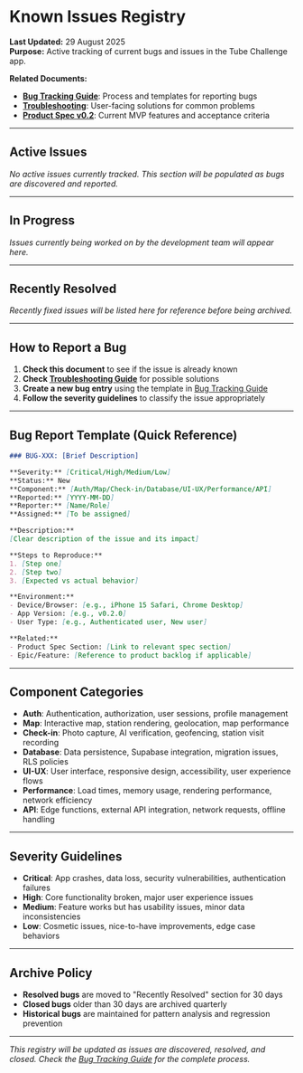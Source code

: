 # Known Issues Registry

**Last Updated:** 29 August 2025  
**Purpose:** Active tracking of current bugs and issues in the Tube Challenge app.

**Related Documents:**
- **[Bug Tracking Guide](./bug-tracking-guide.md)**: Process and templates for reporting bugs
- **[Troubleshooting](./troubleshooting.md)**: User-facing solutions for common problems
- **[Product Spec v0.2](./product-spec-v0.2.md)**: Current MVP features and acceptance criteria

---

## Active Issues

*No active issues currently tracked. This section will be populated as bugs are discovered and reported.*

---

## In Progress

*Issues currently being worked on by the development team will appear here.*

---

## Recently Resolved

*Recently fixed issues will be listed here for reference before being archived.*

---

## How to Report a Bug

1. **Check this document** to see if the issue is already known
2. **Check [Troubleshooting Guide](./troubleshooting.md)** for possible solutions
3. **Create a new bug entry** using the template in [Bug Tracking Guide](./bug-tracking-guide.md)
4. **Follow the severity guidelines** to classify the issue appropriately

---

## Bug Report Template (Quick Reference)

```markdown
### BUG-XXX: [Brief Description]

**Severity:** [Critical/High/Medium/Low]  
**Status:** New  
**Component:** [Auth/Map/Check-in/Database/UI-UX/Performance/API]  
**Reported:** [YYYY-MM-DD]  
**Reporter:** [Name/Role]  
**Assigned:** [To be assigned]

**Description:**
[Clear description of the issue and its impact]

**Steps to Reproduce:**
1. [Step one]
2. [Step two]
3. [Expected vs actual behavior]

**Environment:**
- Device/Browser: [e.g., iPhone 15 Safari, Chrome Desktop]
- App Version: [e.g., v0.2.0]
- User Type: [e.g., Authenticated user, New user]

**Related:**
- Product Spec Section: [Link to relevant spec section]
- Epic/Feature: [Reference to product backlog if applicable]
```

---

## Component Categories

- **Auth**: Authentication, authorization, user sessions, profile management
- **Map**: Interactive map, station rendering, geolocation, map performance  
- **Check-in**: Photo capture, AI verification, geofencing, station visit recording
- **Database**: Data persistence, Supabase integration, migration issues, RLS policies
- **UI-UX**: User interface, responsive design, accessibility, user experience flows
- **Performance**: Load times, memory usage, rendering performance, network efficiency
- **API**: Edge functions, external API integration, network requests, offline handling

---

## Severity Guidelines

- **Critical**: App crashes, data loss, security vulnerabilities, authentication failures
- **High**: Core functionality broken, major user experience issues
- **Medium**: Feature works but has usability issues, minor data inconsistencies  
- **Low**: Cosmetic issues, nice-to-have improvements, edge case behaviors

---

## Archive Policy

- **Resolved bugs** are moved to "Recently Resolved" section for 30 days
- **Closed bugs** older than 30 days are archived quarterly
- **Historical bugs** are maintained for pattern analysis and regression prevention

---

*This registry will be updated as issues are discovered, resolved, and closed. Check the [Bug Tracking Guide](./bug-tracking-guide.md) for the complete process.*